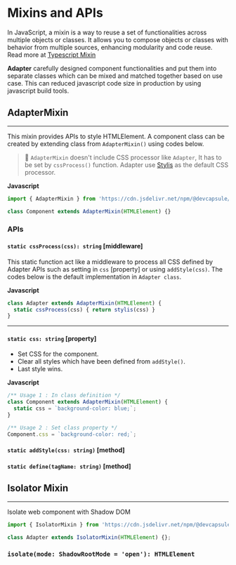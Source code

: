 # Mixins and APIs

In JavaScript, a mixin is a way to reuse a set of functionalities
across multiple objects or classes. It allows you to compose objects
or classes with behavior from multiple sources, enhancing modularity
and code reuse. Read more at [Typescript Mixin](https://www.typescriptlang.org/docs/handbook/mixins.html)

**Adapter** carefully designed component functionalities and put them into
separate classes which can be mixed and matched together based on use case.
This can reduced javascript code size in production by using
javascript build tools.

## AdapterMixin
---

This mixin provides APIs to style HTMLElement.
A component class can be created by extending class
from `AdapterMixin()` using codes below.


<el-blockquote>

> 📍 `AdapterMixin` doesn't include CSS processor like `Adapter`,
> It has to be set by `cssProcess()` function.
> Adapter use [Stylis](https://stylis.js.org/)
> as the default CSS processor.

</el-blockquote>

<el-code-block>
<div el="bar-top-left"><b>Javascript</b></div>

```js
import { AdapterMixin } from 'https://cdn.jsdelivr.net/npm/@devcapsule/adapter/+esm';

class Component extends AdapterMixin(HTMLElement) {}
```
</el-code-block>

### APIs

<el-api>

#### `static cssProcess(css): string` [middleware]
This static function act like a middleware to process all CSS
defined by Adapter APIs such as setting in `css` [property]
or using `addStyle(css)`. The codes below is the default implementation
in `Adapter class`.

<el-code-block>
<div el="bar-top-left"><b>Javascript</b></div>

```js
class Adapter extends AdapterMixin(HTMLElement) {
  static cssProcess(css) { return stylis(css) }
}
```
</el-code-block>

---

#### `static css: string` [property]

- Set CSS for the component.
- Clear all styles which have been defined from `addStyle()`.
- Last style wins.

<el-code-block>
<div el="bar-top-left"><b>Javascript</b></div>

```js
/** Usage 1 : In class definition */
class Component extends AdapterMixin(HTMLElement) {
  static css = `background-color: blue;`;
}

/** Usage 2 : Set class property */
Component.css = `background-color: red;`;
```
</el-code-block>

#### `static addStyle(css: string)` [method]

#### `static define(tagName: string)` [method]

</el-api>

## Isolator Mixin
---
Isolate web component with Shadow DOM

```js
import { IsolatorMixin } from 'https://cdn.jsdelivr.net/npm/@devcapsule/adapter/+esm';

class Adapter extends IsolatorMixin(HTMLElement) {};
```

### `isolate(mode: ShadowRootMode = 'open'): HTMLElement`